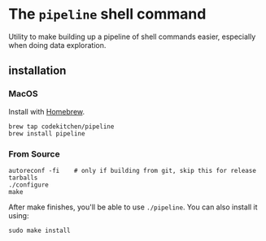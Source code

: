 # The `pipeline` shell command

Utility to make building up a pipeline of shell commands easier, especially when
doing data exploration.

## installation

### MacOS

Install with [Homebrew](https://brew.sh).
```
brew tap codekitchen/pipeline
brew install pipeline
```

### From Source

```
autoreconf -fi    # only if building from git, skip this for release tarballs
./configure
make
```

After make finishes, you'll be able to use `./pipeline`. You can also install it using:

```
sudo make install
```
